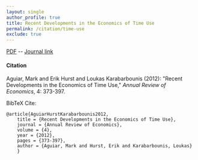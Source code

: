 ```yaml
---
layout: single 
author_profile: true 
title: Recent Developments in the Economics of Time Use 
permalink: /citation/time-use
exclude: true
---
```


[PDF](https://markaguiar.github.io/files/timeuse.pdf) -- [Journal link](https://doi.org/10.1146/annurev-economics-111809-125129)
#### Citation

Aguiar, Mark and Erik Hurst and Loukas Karabarbounis (2012): "Recent Developments in the Economics of Time Use," *Annual Review of Economics*, 4: 373-397.



BibTeX Cite:

	@article{AguiarHurstKarabarbounis2012,
		title = {Recent Developments in the Economics of Time Use},
		journal = {Annual Review of Economics},
		volume = {4},
		year = {2012},
		pages = {373-397},
		author = {Aguiar, Mark and Hurst, Erik and Karabarbounis, Loukas}
		}